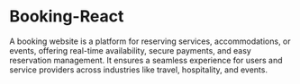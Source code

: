# Booking-React
 A booking website is a platform for reserving services, accommodations, or events, offering real-time availability, secure payments, and easy reservation management. It ensures a seamless experience for users and service providers across industries like travel, hospitality, and events.
